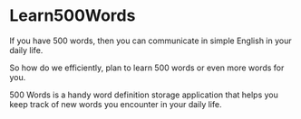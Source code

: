 # Learn500Words
If you have 500 words, then you can communicate in simple English in your daily life.

So how do we efficiently, plan to learn 500 words or even more words for you.

500 Words is a handy word definition storage application that helps you keep track of new words you encounter in your daily life.
